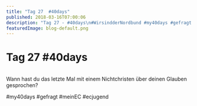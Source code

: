 ```yaml
---
title: "Tag 27  #40days"
published: 2018-03-16T07:00:06
description: "Tag 27 - #40days\n#WirsindderNordbund #my40days #gefragt #meinEC #ecjugend"
featuredImage: blog-default.png
---
```


# Tag 27  #40days

<img loading="lazy" src="old/40DAYS_03-16_OUT-tag-27.jpg" alt>

Wann hast du das letzte Mal mit einem Nichtchristen über deinen Glauben gesprochen?

#my40days #gefragt #meinEC #ecjugend